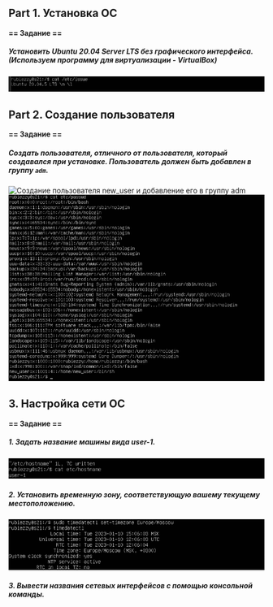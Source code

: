 ## Part 1. Установка ОС
**== Задание ==**

##### Установить  **Ubuntu 20.04 Server LTS**  без графического интерфейса. (Используем программу для виртуализации - VirtualBox)

![Результат выполнения команды cat etc/issue](screenshots/ubuntu_version.png)
## Part 2. Создание пользователя
**== Задание ==**
##### Создать пользователя, отличного от пользователя, который создавался при установке. Пользователь должен быть добавлен в группу `adm`.
![Создание пользователя new_user и добавление его в группу adm](screenshots/add_user.png)
![Результат выполнения команды cat etc/passwd](screenshots/all_users.png)
## 3. Настройка сети ОС
**== Задание ==**
##### 1. Задать название машины вида user-1.
![Название машины было изменено при помощи sudo vim etc/hostname](screenshots/new_hostname.png)
##### 2. Установить временную зону, соответствующую вашему текущему местоположению.
![Установлена новая временная зона](screenshots/new_timezone.png)
##### 3. Вывести названия сетевых интерфейсов с помощью консольной команды.
